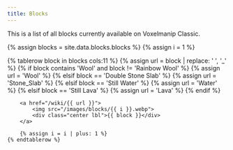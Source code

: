 ```yaml
---
title: Blocks
---
```


This is a list of all blocks currently available on Voxelmanip Classic.

{% assign blocks = site.data.blocks.blocks %}
{% assign i = 1 %}
<table class="blocks">
	{% tablerow block in blocks cols:11 %}
		{% assign url = block | replace: ' ', '_' %}
		{% if block contains 'Wool' and block != 'Rainbow Wool' %}
			{% assign url = 'Wool' %}
		{% elsif block == 'Double Stone Slab' %}
			{% assign url = 'Stone_Slab' %}
		{% elsif block == 'Still Water' %}
			{% assign url = 'Water' %}
		{% elsif block == 'Still Lava' %}
			{% assign url = 'Lava' %}
		{% endif %}

		<a href="/wiki/{{ url }}">
			<img src="/images/blocks/{{ i }}.webp">
			<div class="center lbl">{{ block }}</div>
		</a>

		{% assign i = i | plus: 1 %}
	{% endtablerow %}
</table>
